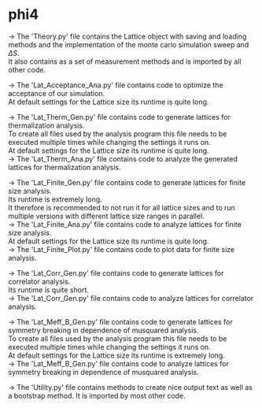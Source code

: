 # phi4

-> The 'Theory.py' file contains the Lattice object with saving and loading methods and the implementation of the monte carlo simulation sweep and $\Delta S$. \
It also contains as a set of measurement methods and is imported by all other code.

-> The 'Lat_Acceptance_Ana.py' file contains code to optimize the acceptance of our simulation. \
At default settings for the Lattice size its runtime is quite long.

-> The 'Lat_Therm_Gen.py' file contains code to generate lattices for thermalization analysis. \
To create all files used by the analysis program this file needs to be executed multiple times while changing the settings it runs on. \
At default settings for the Lattice size its runtime is quite long. \
-> The 'Lat_Therm_Ana.py' file contains code to analyze the generated lattices for thermalization analysis.

-> The 'Lat_Finite_Gen.py' file contains code to generate lattices for finite size analysis. \
Its runtime is extremely long. \
It therefore is recommended to not run it for all lattice sizes and to run multiple versions with different lattice size ranges in parallel. \
-> The 'Lat_Finite_Ana.py' file contains code to analyze lattices for finite size analysis. \
At default settings for the Lattice size its runtime is quite long. \
-> The 'Lat_Finite_Plot.py' file contains code to plot data for finite size analysis.

-> The 'Lat_Corr_Gen.py' file contains code to generate lattices for correlator analysis. \
Its runtime is quite short. \
-> The 'Lat_Corr_Gen.py' file contains code to analyze lattices for correlator analysis.

-> The 'Lat_Meff_B_Gen.py' file contains code to generate lattices for symmetry breaking in dependence of musquared analysis. \
To create all files used by the analysis program this file needs to be executed multiple times while changing the settings it runs on. \
At default settings for the Lattice size its runtime is extremely long. \
-> The 'Lat_Meff_B_Gen.py' file contains code to analyze lattices for symmetry breaking in dependence of musquared analysis.

-> The 'Utility.py' file contains methods to create nice output text as well as a bootstrap method. It is imported by most other code.
